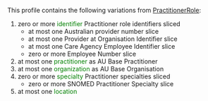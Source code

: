 This profile contains the following variations from [PractitionerRole](http://hl7.org/fhir/STU3/PractitionerRole):

1. zero or more <span style='color:green'>identifier</span> Practitioner role identifiers sliced
   * at most one Australian provider number slice
   * at most one Provider at Organisation Identifier slice
   * at most one Care Agency Employee Identifier slice
   * zero or more Employee Number slice
1. at most one <span style='color:green'>practitioner</span> as AU Base Practitioner
1. at most one <span style='color:green'>organization</span> as AU Base Organisation
1. zero or more <span style='color:green'>specialty</span> Practitioner specialties sliced
   * zero or more SNOMED Practitioner Specialty slice
1. at most one <span style='color:green'>location</span> 
